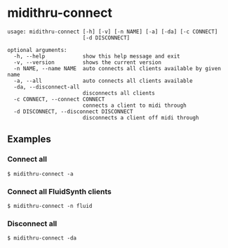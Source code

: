 # midithru-connect

```
usage: midithru-connect [-h] [-v] [-n NAME] [-a] [-da] [-c CONNECT]
                        [-d DISCONNECT]

optional arguments:
  -h, --help            show this help message and exit
  -v, --version         shows the current version
  -n NAME, --name NAME  auto connects all clients available by given name
  -a, --all             auto connects all clients available
  -da, --disconnect-all
                        disconnects all clients
  -c CONNECT, --connect CONNECT
                        connects a client to midi through
  -d DISCONNECT, --disconnect DISCONNECT
                        disconnects a client off midi through
```

## Examples

### Connect all

```
$ midithru-connect -a
```

### Connect all FluidSynth clients

```
$ midithru-connect -n fluid
```

### Disconnect all

```
$ midithru-connect -da
```
